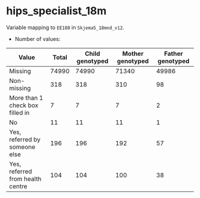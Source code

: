 # hips_specialist_18m
Variable mapping to `EE180` in `Skjema5_18mnd_v12`.
- Number of values:

| Value | Total | Child genotyped | Mother genotyped | Father genotyped |
| ----- | ----- | --------------- | ---------------- | ---------------- |
| Missing | 74990 | 74990 | 71340 | 49986 |
| Non-missing | 318 | 318 | 310 | 98 |
| More than 1 check box filled in | 7 | 7 | 7 |2 |
| No | 11 | 11 | 11 |1 |
| Yes, referred by someone else | 196 | 196 | 192 |57 |
| Yes, referred from health centre | 104 | 104 | 100 |38 |



